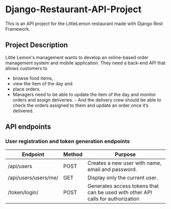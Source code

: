 # Django-Restaurant-API-Project
This is an API project for the LittleLemon restaurant made with Django Rest Framework.

## Project Description
Little Lemon's management wants to develop an online-based order management system and mobile application. They need a back-end API that allows customers to 
- browse food items, 
- view the item of the day and 
- place orders. 
- Managers need to be able to update the item of the day and monitor orders and assign deliveries. - And the delivery crew should be able to check the orders assigned to them and update an order once it’s delivered.

## API endpoints
### User registration and token generation endpoints

| **Endpoint**         | **Method** | **Purpose**                                                                     |
|----------------------|------------|---------------------------------------------------------------------------------|
| /api/users           | POST       | Creates a new user with name, email and password.                               |
| /api/users/users/me/ | GET        | Display only the current user.                                                  |
| /token/login/        | POST       | Generates access tokens that can be used with other API calls for authorization |
